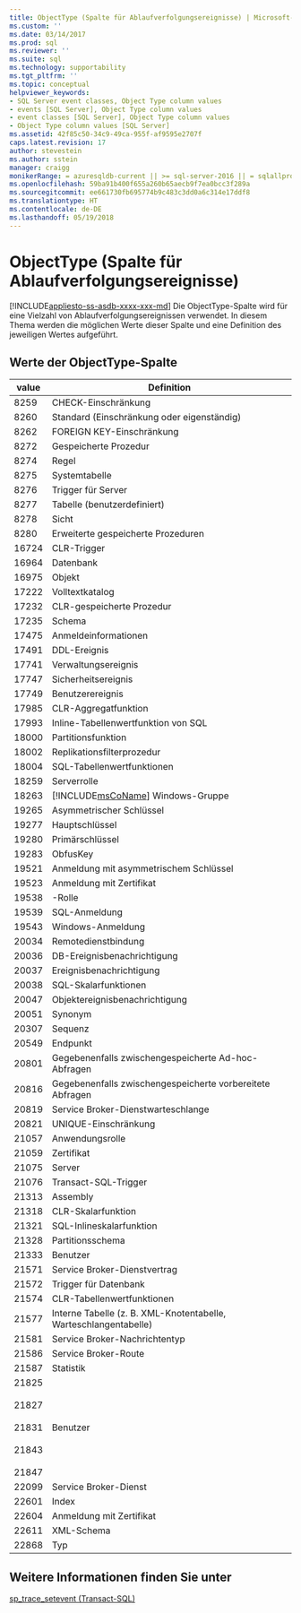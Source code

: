 ```yaml
---
title: ObjectType (Spalte für Ablaufverfolgungsereignisse) | Microsoft-Dokumentation
ms.custom: ''
ms.date: 03/14/2017
ms.prod: sql
ms.reviewer: ''
ms.suite: sql
ms.technology: supportability
ms.tgt_pltfrm: ''
ms.topic: conceptual
helpviewer_keywords:
- SQL Server event classes, Object Type column values
- events [SQL Server], Object Type column values
- event classes [SQL Server], Object Type column values
- Object Type column values [SQL Server]
ms.assetid: 42f85c50-34c9-49ca-955f-af9595e2707f
caps.latest.revision: 17
author: stevestein
ms.author: sstein
manager: craigg
monikerRange: = azuresqldb-current || >= sql-server-2016 || = sqlallproducts-allversions
ms.openlocfilehash: 59ba91b400f655a260b65aecb9f7ea0bcc3f289a
ms.sourcegitcommit: ee661730fb695774b9c483c3dd0a6c314e17ddf8
ms.translationtype: HT
ms.contentlocale: de-DE
ms.lasthandoff: 05/19/2018
---
```

# <a name="objecttype-trace-event-column"></a>ObjectType (Spalte für Ablaufverfolgungsereignisse)
[!INCLUDE[appliesto-ss-asdb-xxxx-xxx-md](../../includes/appliesto-ss-asdb-xxxx-xxx-md.md)]
  Die ObjectType-Spalte wird für eine Vielzahl von Ablaufverfolgungsereignissen verwendet. In diesem Thema werden die möglichen Werte dieser Spalte und eine Definition des jeweiligen Wertes aufgeführt.  
  
## <a name="object-type-column-values"></a>Werte der ObjectType-Spalte  
  
|value|Definition|  
|-----------|----------------|  
|8259|CHECK-Einschränkung|  
|8260|Standard (Einschränkung oder eigenständig)|  
|8262|FOREIGN KEY-Einschränkung|  
|8272|Gespeicherte Prozedur|  
|8274|Regel|  
|8275|Systemtabelle|  
|8276|Trigger für Server|  
|8277|Tabelle (benutzerdefiniert)|  
|8278|Sicht|  
|8280|Erweiterte gespeicherte Prozeduren|  
|16724|CLR-Trigger|  
|16964|Datenbank|  
|16975|Objekt|  
|17222|Volltextkatalog|  
|17232|CLR-gespeicherte Prozedur|  
|17235|Schema|  
|17475|Anmeldeinformationen|  
|17491|DDL-Ereignis|  
|17741|Verwaltungsereignis|  
|17747|Sicherheitsereignis|  
|17749|Benutzerereignis|  
|17985|CLR-Aggregatfunktion|  
|17993|Inline-Tabellenwertfunktion von SQL|  
|18000|Partitionsfunktion|  
|18002|Replikationsfilterprozedur|  
|18004|SQL-Tabellenwertfunktionen|  
|18259|Serverrolle|  
|18263|[!INCLUDE[msCoName](../../includes/msconame-md.md)] Windows-Gruppe|  
|19265|Asymmetrischer Schlüssel|  
|19277|Hauptschlüssel|  
|19280|Primärschlüssel|  
|19283|ObfusKey|  
|19521|Anmeldung mit asymmetrischem Schlüssel|  
|19523|Anmeldung mit Zertifikat|  
|19538|-Rolle|  
|19539|SQL-Anmeldung|  
|19543|Windows-Anmeldung|  
|20034|Remotedienstbindung|  
|20036|DB-Ereignisbenachrichtigung|  
|20037|Ereignisbenachrichtigung|  
|20038|SQL-Skalarfunktionen|  
|20047|Objektereignisbenachrichtigung|  
|20051|Synonym|  
|20307|Sequenz|  
|20549|Endpunkt|  
|20801|Gegebenenfalls zwischengespeicherte Ad-hoc-Abfragen|  
|20816|Gegebenenfalls zwischengespeicherte vorbereitete Abfragen|  
|20819|Service Broker-Dienstwarteschlange|  
|20821|UNIQUE-Einschränkung|  
|21057|Anwendungsrolle|  
|21059|Zertifikat|  
|21075|Server|  
|21076|Transact-SQL-Trigger|  
|21313|Assembly|  
|21318|CLR-Skalarfunktion|  
|21321|SQL-Inlineskalarfunktion|  
|21328|Partitionsschema|  
|21333|Benutzer|  
|21571|Service Broker-Dienstvertrag|  
|21572|Trigger für Datenbank|  
|21574|CLR-Tabellenwertfunktionen|  
|21577|Interne Tabelle (z. B. XML-Knotentabelle, Warteschlangentabelle)|  
|21581|Service Broker-Nachrichtentyp|  
|21586|Service Broker-Route|  
|21587|Statistik|  
|21825<br /><br /> 21827<br /><br /> 21831<br /><br /> 21843<br /><br /> 21847|Benutzer|  
|22099|Service Broker-Dienst|  
|22601|Index|  
|22604|Anmeldung mit Zertifikat|  
|22611|XML-Schema|  
|22868|Typ|  
  
## <a name="see-also"></a>Weitere Informationen finden Sie unter  
 [sp_trace_setevent &#40;Transact-SQL&#41;](../../relational-databases/system-stored-procedures/sp-trace-setevent-transact-sql.md)  
  
  

